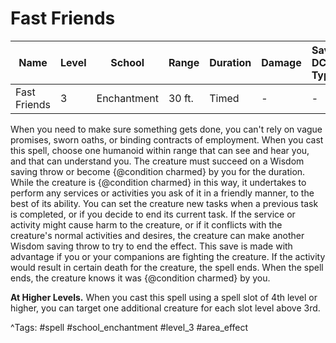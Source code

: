 # Fast Friends

| Name | Level | School | Range | Duration | Damage | Save DC & Type |
|------|-------|--------|-------|----------|--------|----------------|
| Fast Friends | 3 | Enchantment | 30 ft. | Timed | - | - |

When you need to make sure something gets done, you can't rely on vague promises, sworn oaths, or binding contracts of employment. When you cast this spell, choose one humanoid within range that can see and hear you, and that can understand you. The creature must succeed on a Wisdom saving throw or become {@condition charmed} by you for the duration. While the creature is {@condition charmed} in this way, it undertakes to perform any services or activities you ask of it in a friendly manner, to the best of its ability. You can set the creature new tasks when a previous task is completed, or if you decide to end its current task. If the service or activity might cause harm to the creature, or if it conflicts with the creature's normal activities and desires, the creature can make another Wisdom saving throw to try to end the effect. This save is made with advantage if you or your companions are fighting the creature. If the activity would result in certain death for the creature, the spell ends. When the spell ends, the creature knows it was {@condition charmed} by you.

**At Higher Levels.** When you cast this spell using a spell slot of 4th level or higher, you can target one additional creature for each slot level above 3rd.

^Tags: #spell #school_enchantment #level_3 #area_effect